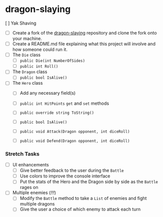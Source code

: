# dragon-slaying
[ ] Yak Shaving
  - [ ] Create a fork of the [dragon-slaying](https://github.com/wcci-summer-2016/dragon-slaying) repository and clone the fork onto your machine.
  - [ ] Create a README.md file explaining what this project will involve and how someone could run it.
- [ ] The `Die` class
  - [ ] `public Die(int NumberOfSides)`
  - [ ] `public int Roll()`
- [ ] The `Dragon` class
  - [ ] `public bool IsAlive()`
- [ ] The `Hero` class
  - [ ] Add any necessary field(s)
  - [ ] `public int HitPoints` `get` and `set` methods
  - [ ] `public override string ToString()`
  - [ ] `public bool IsAlive()`
  - [ ] `public void Attack(Dragon opponent, int diceRoll)`
  - [ ] `public void Defend(Dragon opponent, int diceRoll)`


### Stretch Tasks

- [ ] UI enhancements
  - [ ] Give better feedback to the user during the `Battle`
  - [ ] Use colors to improve the console interface
  - [ ] Put the stats of the Hero and the Dragon side by side as the `Battle` rages on
- [ ] Multiple enemies (_!!!_)
  - [ ] Modify the `Battle` method to take a `List` of enemies and fight multiple dragons
  - [ ] Give the user a choice of which enemy to attack each turn
